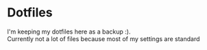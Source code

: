 # Dotfiles
I'm keeping my dotfiles here as a backup :).  
Currently not a lot of files because most of my settings are standard
